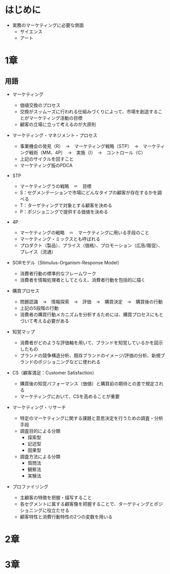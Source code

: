 # はじめに

- 実務のマーケティングに必要な側面
  - サイエンス
  - アート

# 1章

## 用語

- マーケティング
  - 価値交換のプロセス
  - 交換がスッムーズに行われる仕組みづくりによって、市場を創造することがマーケティング活動の目標
  - 顧客の立場に立って考えるのが大原則

- マーケティング・マネジメント・プロセス
  - 事業機会の発見（R）　→　マーケティング戦略（STP）　→　マーケティング戦術（MM、4P）　→　実施（I）　→　コントロール（C）
  - 上記のサイクルを回すこと
  - マーケティング版のPDCA

- STP
  - マーケティングうの戦略　＝　目標
  - S：セグメンテーションで市場にどんなタイプの顧客が存在するかを調べる
  - T：ターゲティングで対象とする顧客を決める
  - P：ポジショニングで提供する価値を決める

- 4P
  - マーケティングの戦略　＝　マーケティングに用いる手段のこと
  - マーケティング・ミックスとも呼ばれる
  - プロダクト（製品）、プライス（価格）、プロモーション（広告/販促）、プレイス（流通）

- SORモデル（Stimulus-Organism-Response Model）
  - 消費者行動の標準的なフレームワーク
  - 消費者を情報処理者としてとらえ、消費者行動を包括的に描く

- 購買プロセス
  - 問題認識　→　情報探索　→　評価　→　購買決定　→　購買後の行動
  - 上記の5段階の行動
  - 消費者の購買行動メカニズムを分析するためには、購買プロセスにもとづいて考える必要がある

- 知覚マップ
  - 消費者がどのような評価軸を用いて、ブランドを知覚しているかを図示したもの
  - ブランドの競争構造分析、既存ブランドのイメージ/評価の分析、新規ブランドのポジショニングなどに使われる

- CS（顧客満足：Customer Satisfaction）
  - 購買後の知覚パフォーマンス（価値）と購買前の期待との差で規定される
  - マーケティングにおいて、CSを高めることが重要

- マーケティング・リサーチ
  - 特定のマーケティングに関する課題と意思決定を行うための調査・分析手段
  - 調査目的による分類
      - 探索型
      - 記述型
      - 因果型
  - 調査方法による分類
      - 質問法
      - 観察法
      - 実験法


- プロファイリング
  - 主顧客の特徴を把握・描写すること
  - 各セグメントに属する顧客像を把握することで、ターゲティングとポジショニングに役立たせる
  - 顧客特性と消費行動特性の2つの変数を用いる

# 2章

# 3章
